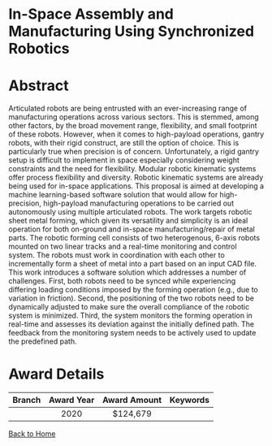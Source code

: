 
In-Space Assembly and Manufacturing Using Synchronized Robotics
===============================================================

# Abstract


Articulated robots are being entrusted with an ever-increasing range of manufacturing operations across various sectors. This is stemmed, among other factors, by the broad movement range, flexibility, and small footprint of these robots. However, when it comes to high-payload operations, gantry robots, with their rigid construct, are still the option of choice. This is particularly true when precision is of concern. Unfortunately, a rigid gantry setup is difficult to implement in space especially considering weight constraints and the need for flexibility. Modular robotic kinematic systems offer process flexibility and diversity. Robotic kinematic systems are already being used for in-space applications. This proposal is aimed at developing a machine learning-based software solution that would allow for high-precision, high-payload manufacturing operations to be carried out autonomously using multiple articulated robots. The work targets robotic sheet metal forming, which given its versatility and simplicity is an ideal operation for both on-ground and in-space manufacturing/repair of metal parts. The robotic forming cell consists of two heterogenous, 6-axis robots mounted on two linear tracks and a real-time monitoring and control system. The robots must work in coordination with each other to incrementally form a sheet of metal into a part based on an input CAD file. This work introduces a software solution which addresses a number of challenges. First, both robots need to be synced while experiencing differing loading conditions imposed by the forming operation (e.g., due to variation in friction). Second, the positioning of the two robots need to be dynamically adjusted to make sure the overall compliance of the robotic system is minimized. Third, the system monitors the forming operation in real-time and assesses its deviation against the initially defined path. The feedback from the monitoring system needs to be actively used to update the predefined path.  

# Award Details

|Branch|Award Year|Award Amount|Keywords|
| :---: | :---: | :---: | :---: |
||2020|$124,679||
  
  


[Back to Home](https://github.com/chrischow/dod_sbir_awards/CC/#688)